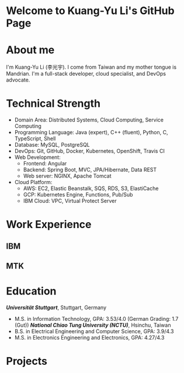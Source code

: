 # Welcome to Kuang-Yu Li's GitHub Page

# About me
I'm Kuang-Yu Li (李光宇). I come from Taiwan and my mother tongue is Mandrian.
I'm a full-stack developer, cloud specialist, and DevOps advocate.

# Technical Strength
- Domain Area: Distributed Systems, Cloud Computing, Service Computing 
- Programming Language: Java (expert), C++ (fluent), Python, C, TypeScript, Shell
- Database: MySQL, PostgreSQL
- DevOps: Git, GitHub, Docker, Kubernetes, OpenShift, Travis CI
- Web Development: 
	+ Frontend: Angular
	+ Backend: Spring Boot, MVC, JPA/Hibernate, Data REST
	+ Web server: NGINX, Apache Tomcat
- Cloud Platform:
	+ AWS: EC2, Elastic Beanstalk, SQS, RDS, S3, ElastiCache
	+ GCP: Kubernetes Engine, Functions, Pub/Sub
	+ IBM Cloud: VPC, Virtual Protect Server

# Work Experience
## IBM
## MTK

# Education

***Universität Stuttgart***, Stuttgart, Germany
- M.S. in Information Technology, GPA: 3.53/4.0 (German Grading: 1.7 (Gut))
***National Chiao Tung University (NCTU)***, Hsinchu, Taiwan
- B.S. in Electrical Engineering and Computer Science, GPA: 3.9/4.3 
- M.S. in Electronics Engineering and Electronics, GPA: 4.27/4.3
# Projects
